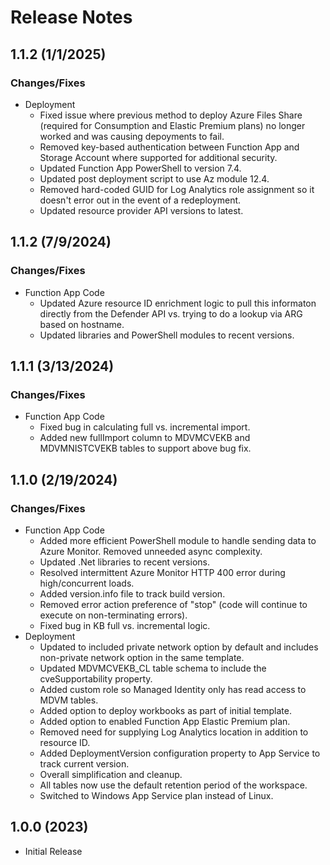 # Release Notes

## 1.1.2 (1/1/2025)
### Changes/Fixes
- Deployment
    - Fixed issue where previous method to deploy Azure Files Share (required for Consumption and Elastic Premium plans) no longer worked and was causing depoyments to fail.
    - Removed key-based authentication between Function App and Storage Account where supported for additional security.
    - Updated Function App PowerShell to version 7.4.
    - Updated post deployment script to use Az module 12.4.
    - Removed hard-coded GUID for Log Analytics role assignment so it doesn't error out in the event of a redeployment.
    - Updated resource provider API versions to latest.

## 1.1.2 (7/9/2024)
### Changes/Fixes
- Function App Code
    - Updated Azure resource ID enrichment logic to pull this informaton directly from the Defender API vs. trying to do a lookup via ARG based on hostname.
    - Updated libraries and PowerShell modules to recent versions.

## 1.1.1 (3/13/2024)
### Changes/Fixes
- Function App Code
    - Fixed bug in calculating full vs. incremental import.
    - Added new fullImport column to MDVMCVEKB and MDVMNISTCVEKB tables to support above bug fix.

## 1.1.0 (2/19/2024)
### Changes/Fixes
- Function App Code
    - Added more efficient PowerShell module to handle sending data to Azure Monitor. Removed unneeded async complexity.
    - Updated .Net libraries to recent versions.
    - Resolved intermittent Azure Monitor HTTP 400 error during high/concurrent loads.
    - Added version.info file to track build version.
    - Removed error action preference of "stop" (code will continue to execute on non-terminating errors).
    - Fixed bug in KB full vs. incremental logic.
- Deployment
    - Updated to included private network option by default and includes non-private network option in the same template.
    - Updated MDVMCVEKB_CL table schema to include the cveSupportability property.
    - Added custom role so Managed Identity only has read access to MDVM tables.
    - Added option to deploy workbooks as part of initial template.
    - Added option to enabled Function App Elastic Premium plan.
    - Removed need for supplying Log Analytics location in addition to resource ID.
    - Added DeploymentVersion configuration property to App Service to track current version.
    - Overall simplification and cleanup.
    - All tables now use the default retention period of the workspace.
    - Switched to Windows App Service plan instead of Linux.

## 1.0.0 (2023)
- Initial Release
